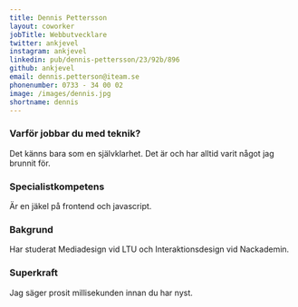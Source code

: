 ```yaml
---
title: Dennis Pettersson
layout: coworker
jobTitle: Webbutvecklare
twitter: ankjevel 
instagram: ankjevel 
linkedin: pub/dennis-pettersson/23/92b/896
github: ankjevel
email: dennis.petterson@iteam.se
phonenumber: 0733 - 34 00 02
image: /images/dennis.jpg
shortname: dennis
---
```


### Varför jobbar du med teknik?
Det känns bara som en självklarhet. Det är och har alltid varit något jag brunnit för.

### Specialistkompetens
Är en jäkel på frontend och javascript.

### Bakgrund
Har studerat Mediadesign vid LTU och Interaktionsdesign vid Nackademin.

### Superkraft
Jag säger prosit millisekunden innan du har nyst.